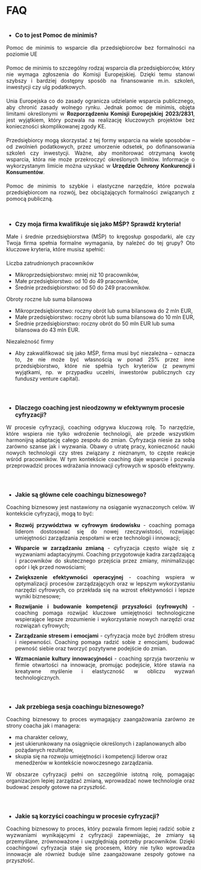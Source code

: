 # **FAQ**


- <div style="font-size: 110%;margin-bottom:15px;margin-top:40px;"><b>Co to jest Pomoc de minimis?</b></div>

<div style="text-align:justify; margin-bottom:20px">
Pomoc de minimis to wsparcie dla przedsiębiorców bez formalności na poziomie UE
</div>

<div style="text-align:justify; margin-bottom:20px">
Pomoc de minimis to szczególny rodzaj wsparcia dla przedsiębiorców, który nie wymaga zgłoszenia do Komisji Europejskiej. Dzięki temu stanowi szybszy i bardziej dostępny sposób na finansowanie m.in. szkoleń, inwestycji czy ulg podatkowych.
</div>

<div style="text-align:justify; margin-bottom:20px">
Unia Europejska co do zasady ogranicza udzielanie wsparcia publicznego, aby chronić zasady wolnego rynku. Jednak pomoc de minimis, objęta limitami określonymi w <b>Rozporządzeniu Komisji Europejskiej 2023/2831</b>, jest wyjątkiem, który pozwala na realizację kluczowych projektów bez konieczności skomplikowanej zgody KE.
</div>

<div style="text-align:justify; margin-bottom:20px">
Przedsiębiorcy mogą skorzystać z tej formy wsparcia na wiele sposobów – od zwolnień podatkowych, przez umorzenie odsetek, po dofinansowania szkoleń czy inwestycji. Ważne, aby monitorować otrzymaną kwotę wsparcia, która nie może przekroczyć określonych limitów. Informacje o wykorzystanym limicie można uzyskać w <b>Urzędzie Ochrony Konkurencji i Konsumentów</b>.
</div>

<div style="text-align:justify; margin-bottom:20px">
Pomoc de minimis to szybkie i elastyczne narzędzie, które pozwala przedsiębiorcom na rozwój, bez obciążających formalności związanych z pomocą publiczną.
</div>




- <div style="font-size: 110%;margin-bottom:15px;margin-top:50px;"><b>Czy moja firma kwalifikuje się jako MŚP? Sprawdź kryteria!</b></div>

<div style="text-align:justify; margin-bottom:20px">
Małe i średnie przedsiębiorstwa (MŚP) to kręgosłup gospodarki, ale czy Twoja firma spełnia formalne wymagania, by należeć do tej grupy? Oto kluczowe kryteria, które musisz spełnić:
</div>

<div style="text-align:justify; margin-bottom:10px">
Liczba zatrudnionych pracowników
</div>

  - Mikroprzedsiębiorstwo: mniej niż 10 pracowników,
  - Małe przedsiębiorstwo: od 10 do 49 pracowników,
  - Średnie przedsiębiorstwo: od 50 do 249 pracowników.

<div style="text-align:justify; margin-bottom:10px">
Obroty roczne lub suma bilansowa
</div>

  - Mikroprzedsiębiorstwo: roczny obrót lub suma bilansowa do 2 mln EUR,
  - Małe przedsiębiorstwo: roczny obrót lub suma bilansowa do 10 mln EUR,
  - Średnie przedsiębiorstwo: roczny obrót do 50 mln EUR lub suma bilansowa do 43 mln EUR.

<div style="text-align:justify; margin-bottom:10px">
Niezależność firmy
</div>

  - <div style="text-align:justify;">Aby zakwalifikować się jako MŚP, firma musi być niezależna – oznacza to, że nie może być własnością w ponad 25% przez inne przedsiębiorstwo, które nie spełnia tych kryteriów (z pewnymi wyjątkami, np. w przypadku uczelni, inwestorów publicznych czy funduszy venture capital).</div>



- <div style="font-size: 110%;margin-bottom:15px;margin-top:60px;"><b>Dlaczego coaching jest nieodzowny w efektywnym procesie cyfryzacji?</b></div>

<div style="text-align:justify;"> W procesie cyfryzacji, coaching odgrywa kluczową rolę. To narzędzie, które wspiera nie tylko wdrożenie technologii, ale przede wszystkim harmonijną adaptację całego zespołu do zmian. Cyfryzacja niesie za sobą zarówno szanse jak i wyzwania. Obawy o utratę pracy, konieczność nauki nowych technologii czy stres związany z nieznanym, to częste reakcje wśród pracowników. W tym kontekście coaching daje wsparcie i pozwala przeprowadzić proces wdrażania innowacji cyfrowych w sposób efektywny.
</div>


- <div style="font-size: 110%;margin-bottom:15px;margin-top:60px;"><b>Jakie są główne cele coachingu biznesowego?</b>

<div style="text-align:justify;">Coaching biznesowy jest nastawiony na osiąganie wyznaczonych celów. W kontekście cyfryzacji, mogą to być:
</div>

  - <div style="text-align:justify; margin-bottom: 10px;"><b>Rozwój przywództwa w cyfrowym środowisku</b> - coaching pomaga liderom dostosować się do nowej rzeczywistości, rozwijając umiejętności zarządzania zespołami w erze technologii i innowacji;</div>
  - <div style="text-align:justify; margin-bottom: 10px;"><b>Wsparcie w zarządzaniu zmianą</b> - cyfryzacja często wiąże się z wyzwaniami adaptacyjnymi. Coaching przygotowuje kadra zarządzającą i pracowników do skutecznego przejścia przez zmiany, minimalizując opór i lęk przed nowościami;</div>
  - <div style="text-align:justify; margin-bottom: 10px;"><b>Zwiększenie efektywności operacyjnej</b> - coaching wspiera w optymalizacji procesów zarządzających oraz w lepszym wykorzystaniu narzędzi cyfrowych, co przekłada się na wzrost efektywności i lepsze wyniki biznesowe;</div>
  - <div style="text-align:justify; margin-bottom: 10px;"><b>Rozwijanie i budowanie kompetencji przyszłości (cyfrowych)</b> -coaching pomaga rozwijać kluczowe umiejętności  technologiczne wspierające lepsze zrozumienie i wykorzystanie nowych narzędzi  oraz rozwiązań cyfrowych;</div>
  - <div style="text-align:justify; margin-bottom: 10px;"><b>Zarządzanie stresem i emocjami</b> - cyfryzacja może być źródłem stresu i niepewności. Coaching pomaga radzić sobie z emocjami, budować pewność siebie oraz tworzyć pozytywne podejście do zmian.</div>
  - <div style="text-align:justify; margin-bottom: 10px;"><b>Wzmacnianie kultury innowacyjności</b> - coaching sprzyja tworzeniu w firmie otwartości na innowacje, promując podejście, które stawia na kreatywne myślenie i elastyczność w obliczu wyzwań technologicznych.</div>





- <div style="font-size: 110%;margin-bottom:15px;margin-top:60px;"><b>Jak przebiega sesja coachingu biznesowego? </b></div>

<div style="text-align:justify; margin-bottom: 10px;">
Coaching biznesowy to proces wymagający zaangażowania zarówno ze strony coacha jak i managera: </div>

  - ma charakter celowy, 
  - jest ukierunkowany na osiągnięcie określonych i zaplanowanych albo pożądanych rezultatów, 
  - skupia się na rozwoju umiejętności i kompetencji liderow oraz menedżerów w kontekście nowoczesnego zarządzania. 

<div style="text-align:justify; margin-bottom: 10px;">
W obszarze cyfryzacji pełni on szczególnie istotną rolę, pomagając organizacjom lepiej zarządzać zmianą, wprowadzać nowe technologie oraz budować zespoły gotowe na przyszłość.</div>


- <div style="font-size: 110%;margin-bottom:15px;margin-top:60px;"><b>Jakie są korzyści coachingu w procesie cyfryzacji?</b></div>

<div style="text-align:justify; margin-bottom: 10px;">
Coaching biznesowy to proces, który pozwala firmom lepiej radzić sobie z wyzwaniami wynikającymi z cyfryzacji zapewniając, że zmiany są przemyślane, zrównoważone i uwzględniają potrzeby pracowników. Dzięki coachingowi cyfryzacja staje się procesem, który nie tylko wprowadza innowacje ale również buduje silne zaangażowane zespoły gotowe na przyszłość.
</div>